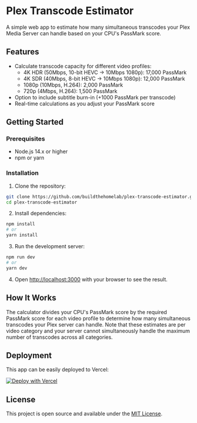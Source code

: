 # Plex Transcode Estimator

A simple web app to estimate how many simultaneous transcodes your Plex Media Server can handle based on your CPU's PassMark score.

## Features

- Calculate transcode capacity for different video profiles:
  - 4K HDR (50Mbps, 10-bit HEVC → 10Mbps 1080p): 17,000 PassMark
  - 4K SDR (40Mbps, 8-bit HEVC → 10Mbps 1080p): 12,000 PassMark
  - 1080p (10Mbps, H.264): 2,000 PassMark
  - 720p (4Mbps, H.264): 1,500 PassMark
- Option to include subtitle burn-in (+1000 PassMark per transcode)
- Real-time calculations as you adjust your PassMark score

## Getting Started

### Prerequisites

- Node.js 14.x or higher
- npm or yarn

### Installation

1. Clone the repository:
```bash
git clone https://github.com/buildthehomelab/plex-transcode-estimator.git
cd plex-transcode-estimator
```

2. Install dependencies:
```bash
npm install
# or
yarn install
```

3. Run the development server:
```bash
npm run dev
# or
yarn dev
```

4. Open [http://localhost:3000](http://localhost:3000) with your browser to see the result.

## How It Works

The calculator divides your CPU's PassMark score by the required PassMark score for each video profile to determine how many simultaneous transcodes your Plex server can handle. Note that these estimates are per video category and your server cannot simultaneously handle the maximum number of transcodes across all categories.

## Deployment

This app can be easily deployed to Vercel:

[![Deploy with Vercel](https://vercel.com/button)](https://vercel.com/new/git/external?repository-url=https://github.com/your-username/plex-transcode-estimator)

## License

This project is open source and available under the [MIT License](LICENSE).
